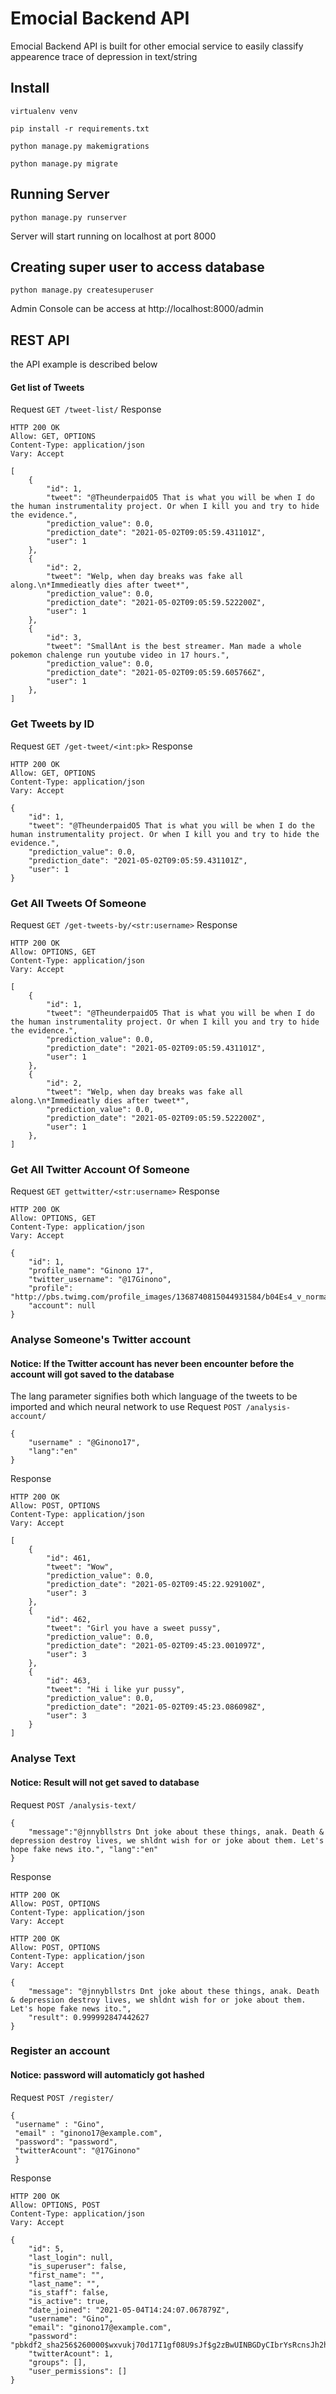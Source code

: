 # Emocial Backend API
Emocial Backend API is built for other emocial service to easily classify appearence trace of depression in text/string

## Install
```
virtualenv venv
```
```
pip install -r requirements.txt
```
```
python manage.py makemigrations
```
```
python manage.py migrate
```

## Running Server
```
python manage.py runserver
```
Server will start running on localhost at port 8000

## Creating super user to access database
```
python manage.py createsuperuser
```
Admin Console can be access at http://localhost:8000/admin

## REST API
the API example is described below

#### Get list of Tweets
Request
`GET /tweet-list/`
Response
```
HTTP 200 OK
Allow: GET, OPTIONS
Content-Type: application/json
Vary: Accept

[
    {
        "id": 1,
        "tweet": "@TheunderpaidO5 That is what you will be when I do the human instrumentality project. Or when I kill you and try to hide the evidence.",
        "prediction_value": 0.0,
        "prediction_date": "2021-05-02T09:05:59.431101Z",
        "user": 1
    },
    {
        "id": 2,
        "tweet": "Welp, when day breaks was fake all along.\n*Immedieatly dies after tweet*",
        "prediction_value": 0.0,
        "prediction_date": "2021-05-02T09:05:59.522200Z",
        "user": 1
    },
    {
        "id": 3,
        "tweet": "SmallAnt is the best streamer. Man made a whole pokemon chalenge run youtube video in 17 hours.",
        "prediction_value": 0.0,
        "prediction_date": "2021-05-02T09:05:59.605766Z",
        "user": 1
    },
]
```
### Get Tweets by ID
Request
`GET /get-tweet/<int:pk>`
Response
```
HTTP 200 OK
Allow: GET, OPTIONS
Content-Type: application/json
Vary: Accept

{
    "id": 1,
    "tweet": "@TheunderpaidO5 That is what you will be when I do the human instrumentality project. Or when I kill you and try to hide the evidence.",
    "prediction_value": 0.0,
    "prediction_date": "2021-05-02T09:05:59.431101Z",
    "user": 1
}
```

### Get All Tweets Of Someone
Request
`GET /get-tweets-by/<str:username>`
Response
```
HTTP 200 OK
Allow: OPTIONS, GET
Content-Type: application/json
Vary: Accept

[
    {
        "id": 1,
        "tweet": "@TheunderpaidO5 That is what you will be when I do the human instrumentality project. Or when I kill you and try to hide the evidence.",
        "prediction_value": 0.0,
        "prediction_date": "2021-05-02T09:05:59.431101Z",
        "user": 1
    },
    {
        "id": 2,
        "tweet": "Welp, when day breaks was fake all along.\n*Immedieatly dies after tweet*",
        "prediction_value": 0.0,
        "prediction_date": "2021-05-02T09:05:59.522200Z",
        "user": 1
    },
]
```

### Get All Twitter Account Of Someone
Request
`GET gettwitter/<str:username>`
Response
```
HTTP 200 OK
Allow: OPTIONS, GET
Content-Type: application/json
Vary: Accept

{
    "id": 1,
    "profile_name": "Ginono 17",
    "twitter_username": "@17Ginono",
    "profile": "http://pbs.twimg.com/profile_images/1368740815044931584/b04Es4_v_normal.jpg",
    "account": null
}
```


### Analyse Someone's Twitter account
#### Notice: If the Twitter account has never been encounter before the account will got saved to the database
The lang parameter signifies both which language of the tweets to be imported and which neural network to use 
Request
`POST /analysis-account/`
```
{
    "username" : "@Ginono17", 
    "lang":"en"
}
```

Response
```
HTTP 200 OK
Allow: POST, OPTIONS
Content-Type: application/json
Vary: Accept

[
    {
        "id": 461,
        "tweet": "Wow",
        "prediction_value": 0.0,
        "prediction_date": "2021-05-02T09:45:22.929100Z",
        "user": 3
    },
    {
        "id": 462,
        "tweet": "Girl you have a sweet pussy",
        "prediction_value": 0.0,
        "prediction_date": "2021-05-02T09:45:23.001097Z",
        "user": 3
    },
    {
        "id": 463,
        "tweet": "Hi i like yur pussy",
        "prediction_value": 0.0,
        "prediction_date": "2021-05-02T09:45:23.086098Z",
        "user": 3
    }
]
```

### Analyse Text
#### Notice: Result will not get saved to database
Request
`POST /analysis-text/`
```
{
    "message":"@jnnybllstrs Dnt joke about these things, anak. Death & depression destroy lives, we shldnt wish for or joke about them. Let's hope fake news ito.", "lang":"en"
}
```

Response
```
HTTP 200 OK
Allow: POST, OPTIONS
Content-Type: application/json
Vary: Accept

HTTP 200 OK
Allow: POST, OPTIONS
Content-Type: application/json
Vary: Accept

{
    "message": "@jnnybllstrs Dnt joke about these things, anak. Death & depression destroy lives, we shldnt wish for or joke about them. Let's hope fake news ito.",
    "result": 0.999992847442627
}
```


### Register an account
#### Notice: password will automaticly got hashed
Request
`POST /register/`
```
{
 "username" : "Gino",
 "email" : "ginono17@example.com",
 "password": "password",
 "twitterAcount": "@17Ginono"
 }
```

Response
```
HTTP 200 OK
Allow: OPTIONS, POST
Content-Type: application/json
Vary: Accept

{
    "id": 5,
    "last_login": null,
    "is_superuser": false,
    "first_name": "",
    "last_name": "",
    "is_staff": false,
    "is_active": true,
    "date_joined": "2021-05-04T14:24:07.067879Z",
    "username": "Gino",
    "email": "ginono17@example.com",
    "password": "pbkdf2_sha256$260000$wxvukj70d17I1gf08U9sJf$g2zBwUINBGDyCIbrYsRcnsJh2hBBIGdaBPP2FG2kBK0=",
    "twitterAcount": 1,
    "groups": [],
    "user_permissions": []
}
```

